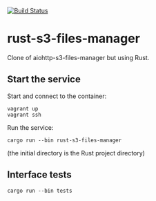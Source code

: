 [![Build Status](https://travis-ci.org/jean553/rust-s3-files-manager.svg?branch=master)](https://travis-ci.org/jean553/rust-s3-files-manager)

# rust-s3-files-manager

Clone of aiohttp-s3-files-manager but using Rust.

## Start the service

Start and connect to the container:

```
vagrant up
vagrant ssh
```

Run the service:

```
cargo run --bin rust-s3-files-manager
```

(the initial directory is the Rust project directory)

## Interface tests

```
cargo run --bin tests
```
